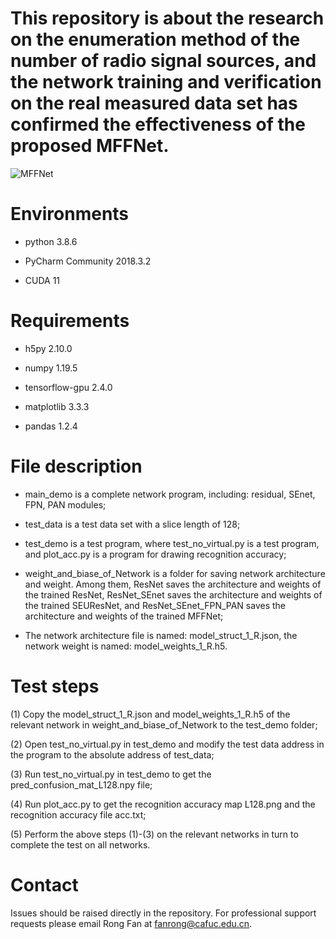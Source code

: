 # This repository is about the research on the enumeration method of the number of radio signal sources, and the network training and verification on the real measured data set has confirmed the effectiveness of the proposed MFFNet.
![MFFNet](https://user-images.githubusercontent.com/74703156/141611152-13298899-8cf4-4660-8417-526e64155f9c.jpg)

# Environments

- python 3.8.6

- PyCharm Community 2018.3.2

- CUDA 11

# Requirements

- h5py 2.10.0

- numpy 1.19.5

- tensorflow-gpu 2.4.0

- matplotlib 3.3.3

- pandas 1.2.4

# File description

- main_demo is a complete network program, including: residual, SEnet, FPN, PAN modules;

- test_data is a test data set with a slice length of 128;

- test_demo is a test program, where test_no_virtual.py is a test program, and plot_acc.py is a program for drawing recognition accuracy;

- weight_and_biase_of_Network is a folder for saving network architecture and weight. Among them, ResNet saves the architecture and weights of the trained ResNet, ResNet_SEnet saves the architecture and weights of the trained SEUResNet, and ResNet_SEnet_FPN_PAN saves the architecture and weights of the trained MFFNet;

- The network architecture file is named: model_struct_1_R.json, the network weight is named: model_weights_1_R.h5.

# Test steps
(1) Copy the model_struct_1_R.json and model_weights_1_R.h5 of the relevant network in weight_and_biase_of_Network to the test_demo folder;

(2) Open test_no_virtual.py in test_demo and modify the test data address in the program to the absolute address of test_data;

(3) Run test_no_virtual.py in test_demo to get the pred_confusion_mat_L128.npy file;

(4) Run plot_acc.py to get the recognition accuracy map L128.png and the recognition accuracy file acc.txt;

(5) Perform the above steps (1)-(3) on the relevant networks in turn to complete the test on all networks.

# Contact
Issues should be raised directly in the repository. For professional support requests please email Rong Fan at fanrong@cafuc.edu.cn.
